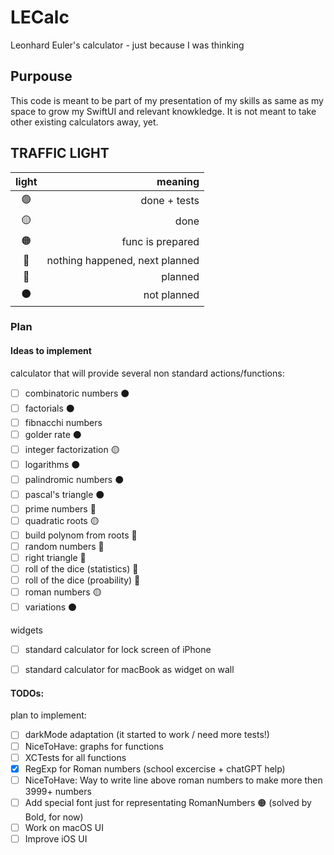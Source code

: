 # LECalc
Leonhard Euler's calculator - just because I was thinking 

## Purpouse 
This code is meant to be part of my presentation of my skills as same as my space to grow my SwiftUI and relevant knowkledge. It is not meant to take other existing calculators away, yet.

## TRAFFIC LIGHT
| light | meaning|
|:-----:|-------:|
|🟢     | done + tests     |
|🟡     | done             |
|🟠     | func is prepared |
|🔴     | nothing happened, next planned|
|🔵     | planned          |
|⚫️     | not planned      |
### Plan 



#### Ideas to implement

calculator that will provide several non standard actions/functions: 
- [ ] combinatoric numbers ⚫️ 
- [ ] factorials ⚫️ 
- [ ] fibnacchi numbers 
- [ ] golder rate ⚫️ 
- [ ] integer factorization 🟡
- [ ] logarithms ⚫️ 
- [ ] palindromic numbers ⚫️ 
- [ ] pascal's triangle ⚫️ 
- [ ] prime numbers 🔵
- [ ] quadratic roots 🟡
- [ ] build polynom from roots 🔵
- [ ] random numbers 🔵
- [ ] right triangle 🔵
- [ ] roll of the dice (statistics) 🔵
- [ ] roll of the dice (proability) 🔵
- [ ] roman numbers 🟡 
- [ ] variations ⚫️

widgets 
- [ ] standard calculator for lock screen of iPhone
- [ ] standard calculator for macBook as widget on wall  


#### TODOs: 

plan to implement: 
- [ ] darkMode adaptation (it started to work / need more tests!)
- [ ] NiceToHave: graphs for functions 
- [ ] XCTests for all functions
- [x] RegExp for Roman numbers (school excercise + chatGPT help)
- [ ] NiceToHave: Way to write line above roman numbers to make more then 3999+ numbers 
- [ ] Add special font just for representating RomanNumbers 🟠 (solved by Bold, for now) 
- [ ] Work on macOS UI 
- [ ] Improve iOS UI
